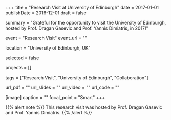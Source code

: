 +++
title = "Research Visit at University of Edinburgh"
date = 2017-01-01
publishDate = 2016-12-01
draft = false

summary = "Grateful for the opportunity to visit the University of Edinburgh, hosted by Prof. Dragan Gasevic and Prof. Yannis Dimiatris, in 2017!"

event = "Research Visit"
event_url = ""

location = "University of Edinburgh, UK"

selected = false

projects = []

tags = ["Research Visit", "University of Edinburgh", "Collaboration"]

url_pdf = ""
url_slides = ""
url_video = ""
url_code = ""

[image]
  caption = ""
  focal_point = "Smart"
+++

{{% alert note %}}
This research visit was hosted by Prof. Dragan Gasevic and Prof. Yannis Dimiatris.
{{% /alert %}}
